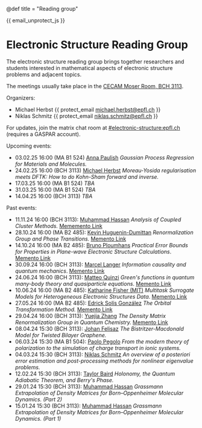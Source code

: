 @def title = "Reading group"

{{ email_unprotect_js }}

# Electronic Structure Reading Group

The electronic structure reading group brings together researchers and students
interested in mathematical aspects of electronic structure problems and adjacent topics.

The meetings usually take place in the [CECAM Moser Room, BCH 3113](https://plan.epfl.ch/?room==BCH%203113).

Organizers:
- Michael Herbst {{ protect_email michael.herbst@epfl.ch }}
- Niklas Schmitz {{ protect_email niklas.schmitz@epfl.ch }}

For updates, join the matrix chat room at 
[#electronic-structure:epfl.ch](https://matrix.epfl.ch/#/#/room/#electronic-structure:epfl.ch)
(requires a GASPAR account).


Upcoming events:
- 03.02.25 16:00 (MA B1 524) [Anna Paulish](https://people.epfl.ch/anna.paulish?lang=en) *Gaussian Process Regression for Materials and Molecules.*
- 24.02.25 16:00 (BCH 3113) [Michael Herbst](https://michael-herbst.com/) *Moreau-Yosida regularisation meets DFTK: How to do Kohn-Sham forward and inverse.*
- 17.03.25 16:00 (MA B1 524) *TBA*
- 31.03.25 16:00 (MA B1 524) *TBA*
- 14.04.25 16:00 (BCH 3113) *TBA*

Past events:
- 11.11.24 16:00 (BCH 3113): [Muhammad Hassan](https://people.epfl.ch/muhammad.hassan?lang=en) *Analysis of Coupled Cluster Methods.* [Mememento Link](https://memento.epfl.ch/event/electronic-structure-reading-group-analysis-of-cou/)
- 28.10.24 16:00 (MA B2 485): [Kevin Huguenin-Dumittan](https://people.epfl.ch/kevin.huguenin-dumittan?lang=en) *Renormalization Group and Phase Transitions.* [Memento Link](https://memento.epfl.ch/event/electronic-structure-reading-group-renormalization/)
- 14.10.24 16:00 (MA B2 485): [Bruno Ploumhans](https://people.epfl.ch/bruno.ploumhans) *Practical Error Bounds for Properties in Plane-wave Electronic Structure Calculations*. [Memento Link](https://memento.epfl.ch/event/electronic-structure-reading-group-practical-error/)
- 30.09.24 16:00 (BCH 3113): [Marcel Langer](https://marcel.science/) *Information causality and quantum mechanics*. [Memento Link](https://memento.epfl.ch/event/electronic-structure-reading-group-information-cau/)
- 24.06.24 16:00 (BCH 3113): [Matteo Quinzi](https://people.epfl.ch/matteo.quinzi?lang=en) *Green's functions in quantum many-body theory and quasiparticle equations*. [Memento Link](https://memento.epfl.ch/event/electronic-structure-reading-group-green-s-functio/)
- 10.06.24 16:00 (MA B2 485): [Katharine Fisher (MIT)](https://cse.mit.edu/people/kate-fisher/) *Multitask Surrogate Models for Heterogeneous Electronic Structures Data*. [Memento Link](https://memento.epfl.ch/event/electronic-structure-reading-group-multitask-surro/)
- 27.05.24 16:00 (MA B2 485): [Edrick Solís González](https://people.epfl.ch/edrick.solisgonzalez?lang=en) *The Orbital Transformation Method.* [Memento Link](https://memento.epfl.ch/event/electronic-structure-reading-group-the-orbital-tra/)
- 29.04.24 16:00 (BCH 3113): [Yuejia Zhang](https://people.epfl.ch/yuejia.zhang/?lang=en) *The Density Matrix Renormalization Group in Quantum Chemistry.* [Memento Link](https://memento.epfl.ch/event/electronic-structure-reading-group-the-density-m-2/)
- 08.04.24 15:30 (BCH 3113): [Johan Felisaz](https://people.epfl.ch/johan.felisaz?lang=en) *The Bistritzer-Macdonald Model for Twisted Bilayer Graphene.*
- 06.03.24 15:30 (MA B1 504): [Paolo Pegolo](https://people.epfl.ch/paolo.pegolo/?lang=en) *From the modern theory of polarization to the simulation of charge transport in ionic systems.*
- 04.03.24 15:30 (BCH 3113): [Niklas Schmitz](https://people.epfl.ch/niklas.schmitz/?lang=en) *An overview of a posteriori error estimation and post-processing methods for nonlinear eigenvalue problems.*
- 12.02.24 15:30 (BCH 3113): [Taylor Baird](https://people.epfl.ch/taylor.baird?lang=en) *Holonomy, the Quantum Adiabatic Theorem, and Berry's Phase.*
- 29.01.24 15:30 (BCH 3113): [Muhammad Hassan](https://people.epfl.ch/muhammad.hassan) *Grassmann Extrapolation of Density Matrices for Born–Oppenheimer Molecular Dynamics. (Part 2)*
- 15.01.24 15:30 (BCH 3113): [Muhammad Hassan](https://people.epfl.ch/muhammad.hassan) *Grassmann Extrapolation of Density Matrices for Born–Oppenheimer Molecular Dynamics. (Part 1)*
